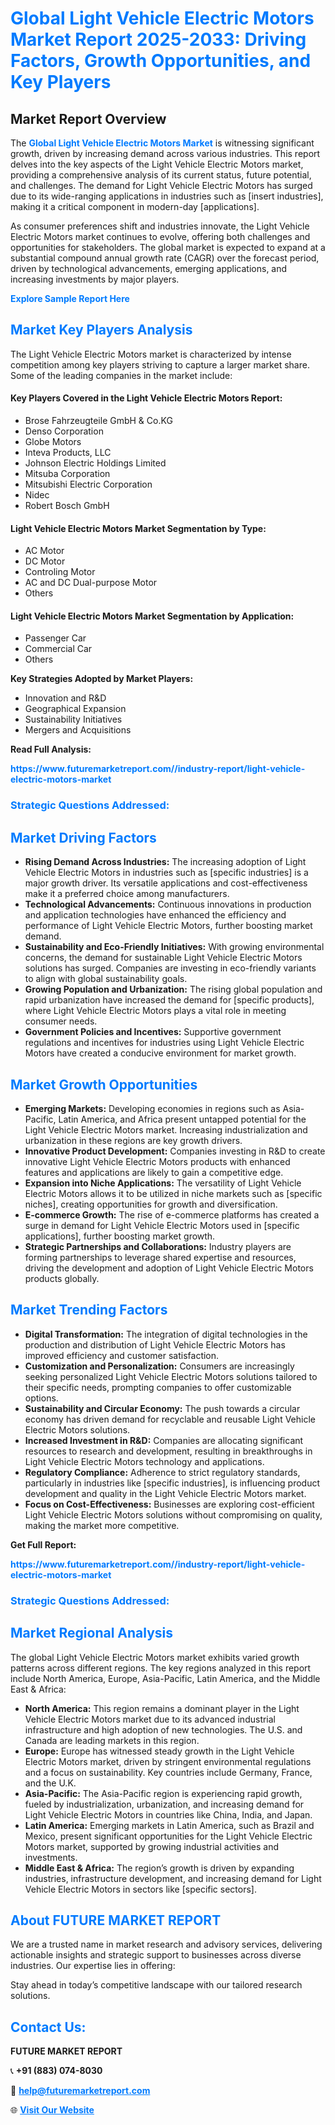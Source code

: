 <h1 style="color: #007BFF;">Global Light Vehicle Electric Motors Market Report 2025-2033: Driving Factors, Growth Opportunities, and Key Players</h1>

<section id="overview">
<h2>Market Report Overview</h2>
<p>The <a href="https://www.futuremarketreport.com//industry-report/light-vehicle-electric-motors-market" style="color: #007BFF; text-decoration: none;"><strong>Global Light Vehicle Electric Motors Market</strong></a> is witnessing significant growth, driven by increasing demand across various industries. This report delves into the key aspects of the Light Vehicle Electric Motors market, providing a comprehensive analysis of its current status, future potential, and challenges. The demand for Light Vehicle Electric Motors has surged due to its wide-ranging applications in industries such as [insert industries], making it a critical component in modern-day [applications].</p>
<p>As consumer preferences shift and industries innovate, the Light Vehicle Electric Motors market continues to evolve, offering both challenges and opportunities for stakeholders. The global market is expected to expand at a substantial compound annual growth rate (CAGR) over the forecast period, driven by technological advancements, emerging applications, and increasing investments by major players.</p>
</section>

<section id="overview">
<p><a href="https://www.futuremarketreport.com//request-sample/reportId=52945" style="color: #007BFF; text-decoration: none;"><strong>Explore Sample Report Here</strong></a></p>
</section>

<section id="key-players">
<h2 style="color: #007BFF;">Market Key Players Analysis</h2>
<p>The Light Vehicle Electric Motors market is characterized by intense competition among key players striving to capture a larger market share. Some of the leading companies in the market include:</p>
<h4>Key Players Covered in the Light Vehicle Electric Motors Report:</h4>
<ul><li>Brose Fahrzeugteile GmbH &amp; Co.KG</li><li>Denso Corporation</li><li>Globe Motors</li><li>Inteva Products, LLC</li><li>Johnson Electric Holdings Limited</li><li>Mitsuba Corporation</li><li>Mitsubishi Electric Corporation</li><li>Nidec</li><li>Robert Bosch GmbH</li></ul>
<h4>Light Vehicle Electric Motors Market Segmentation by Type:</h4>
<ul><li>AC Motor</li><li>DC Motor</li><li>Controling Motor</li><li>AC and DC Dual-purpose Motor</li><li>Others</li></ul>

<h4>Light Vehicle Electric Motors Market Segmentation by Application:</h4>
<ul><li>Passenger Car</li><li>Commercial Car</li><li>Others</li></ul>
<p><strong>Key Strategies Adopted by Market Players:</strong></p>
<ul>
<li>Innovation and R&D</li>
<li>Geographical Expansion</li>
<li>Sustainability Initiatives</li>
<li>Mergers and Acquisitions</li>
</ul>
</section>

<section>
<p><strong>Read Full Analysis: </strong></p><a href="https://www.futuremarketreport.com//industry-report/light-vehicle-electric-motors-market" style="color: #007BFF; text-decoration: none;"><strong>https://www.futuremarketreport.com//industry-report/light-vehicle-electric-motors-market</strong></a>
<h3 style="color: #007BFF;">Strategic Questions Addressed:</h3>
</section>

<section id="driving-factors">
<h2 style="color: #007BFF;">Market Driving Factors</h2>
<ul>
<li><strong>Rising Demand Across Industries:</strong> The increasing adoption of Light Vehicle Electric Motors in industries such as [specific industries] is a major growth driver. Its versatile applications and cost-effectiveness make it a preferred choice among manufacturers.</li>
<li><strong>Technological Advancements:</strong> Continuous innovations in production and application technologies have enhanced the efficiency and performance of Light Vehicle Electric Motors, further boosting market demand.</li>
<li><strong>Sustainability and Eco-Friendly Initiatives:</strong> With growing environmental concerns, the demand for sustainable Light Vehicle Electric Motors solutions has surged. Companies are investing in eco-friendly variants to align with global sustainability goals.</li>
<li><strong>Growing Population and Urbanization:</strong> The rising global population and rapid urbanization have increased the demand for [specific products], where Light Vehicle Electric Motors plays a vital role in meeting consumer needs.</li>
<li><strong>Government Policies and Incentives:</strong> Supportive government regulations and incentives for industries using Light Vehicle Electric Motors have created a conducive environment for market growth.</li>
</ul>
</section>

<section id="growth-opportunities">
<h2 style="color: #007BFF;">Market Growth Opportunities</h2>
<ul>
<li><strong>Emerging Markets:</strong> Developing economies in regions such as Asia-Pacific, Latin America, and Africa present untapped potential for the Light Vehicle Electric Motors market. Increasing industrialization and urbanization in these regions are key growth drivers.</li>
<li><strong>Innovative Product Development:</strong> Companies investing in R&D to create innovative Light Vehicle Electric Motors products with enhanced features and applications are likely to gain a competitive edge.</li>
<li><strong>Expansion into Niche Applications:</strong> The versatility of Light Vehicle Electric Motors allows it to be utilized in niche markets such as [specific niches], creating opportunities for growth and diversification.</li>
<li><strong>E-commerce Growth:</strong> The rise of e-commerce platforms has created a surge in demand for Light Vehicle Electric Motors used in [specific applications], further boosting market growth.</li>
<li><strong>Strategic Partnerships and Collaborations:</strong> Industry players are forming partnerships to leverage shared expertise and resources, driving the development and adoption of Light Vehicle Electric Motors products globally.</li>
</ul>
</section>

<section id="trending-factors">
<h2 style="color: #007BFF;">Market Trending Factors</h2>
<ul>
<li><strong>Digital Transformation:</strong> The integration of digital technologies in the production and distribution of Light Vehicle Electric Motors has improved efficiency and customer satisfaction.</li>
<li><strong>Customization and Personalization:</strong> Consumers are increasingly seeking personalized Light Vehicle Electric Motors solutions tailored to their specific needs, prompting companies to offer customizable options.</li>
<li><strong>Sustainability and Circular Economy:</strong> The push towards a circular economy has driven demand for recyclable and reusable Light Vehicle Electric Motors solutions.</li>
<li><strong>Increased Investment in R&D:</strong> Companies are allocating significant resources to research and development, resulting in breakthroughs in Light Vehicle Electric Motors technology and applications.</li>
<li><strong>Regulatory Compliance:</strong> Adherence to strict regulatory standards, particularly in industries like [specific industries], is influencing product development and quality in the Light Vehicle Electric Motors market.</li>
<li><strong>Focus on Cost-Effectiveness:</strong> Businesses are exploring cost-efficient Light Vehicle Electric Motors solutions without compromising on quality, making the market more competitive.</li>
</ul>
</section>

<section>
<p><strong>Get Full Report: </strong></p><a href="https://www.futuremarketreport.com//industry-report/light-vehicle-electric-motors-market" style="color: #007BFF; text-decoration: none;"><strong>https://www.futuremarketreport.com//industry-report/light-vehicle-electric-motors-market</strong></a>
<h3 style="color: #007BFF;">Strategic Questions Addressed:</h3>
</section>


<section id="regional-analysis">
<h2 style="color: #007BFF;">Market Regional Analysis</h2>
<p>The global Light Vehicle Electric Motors market exhibits varied growth patterns across different regions. The key regions analyzed in this report include North America, Europe, Asia-Pacific, Latin America, and the Middle East & Africa:</p>
<ul>
<li><strong>North America:</strong> This region remains a dominant player in the Light Vehicle Electric Motors market due to its advanced industrial infrastructure and high adoption of new technologies. The U.S. and Canada are leading markets in this region.</li>
<li><strong>Europe:</strong> Europe has witnessed steady growth in the Light Vehicle Electric Motors market, driven by stringent environmental regulations and a focus on sustainability. Key countries include Germany, France, and the U.K.</li>
<li><strong>Asia-Pacific:</strong> The Asia-Pacific region is experiencing rapid growth, fueled by industrialization, urbanization, and increasing demand for Light Vehicle Electric Motors in countries like China, India, and Japan.</li>
<li><strong>Latin America:</strong> Emerging markets in Latin America, such as Brazil and Mexico, present significant opportunities for the Light Vehicle Electric Motors market, supported by growing industrial activities and investments.</li>
<li><strong>Middle East & Africa:</strong> The region’s growth is driven by expanding industries, infrastructure development, and increasing demand for Light Vehicle Electric Motors in sectors like [specific sectors].</li>
</ul>
</section>

<footer>
<h2 style="color: #007BFF;">About FUTURE MARKET REPORT</h2>
<p>We are a trusted name in market research and advisory services, delivering actionable insights and strategic support to businesses across diverse industries. Our expertise lies in offering:</p>

<p>Stay ahead in today’s competitive landscape with our tailored research solutions.</p>

<h2 style="color: #007BFF;">Contact Us:</h2>
<p><strong>FUTURE MARKET REPORT</strong></p>
<p>📞 <strong>+91 (883) 074-8030</strong></p>
<p>📧 <strong><a href="mailto:help@futuremarketreport.com" style="color: #007BFF;">help@futuremarketreport.com</a></strong></p>
<p>🌐 <strong><a href="https://www.futuremarketreport.com/" style="color: #007BFF;">Visit Our Website</a></strong></p>
</footer>